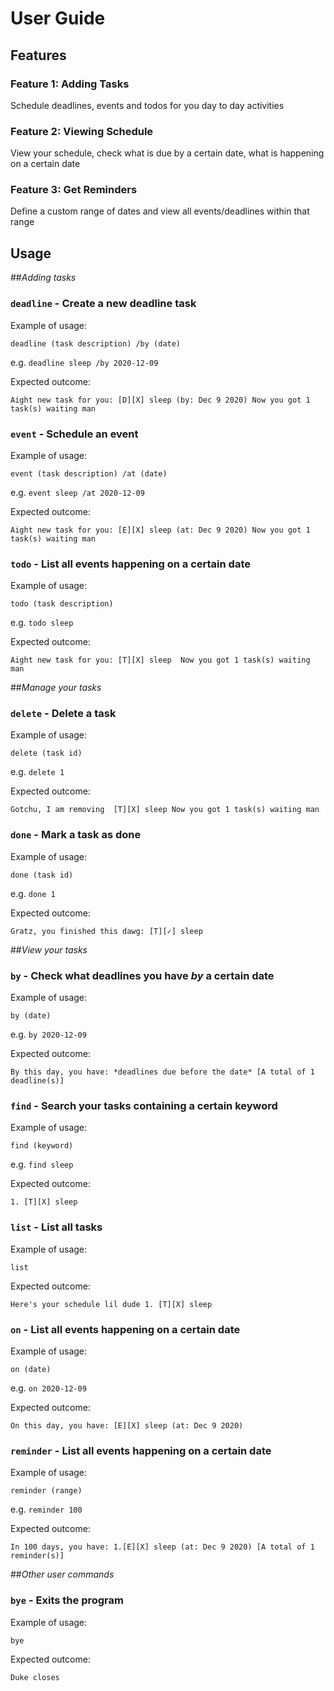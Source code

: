 # User Guide

## Features 

### **Feature 1:** Adding Tasks
Schedule deadlines, events and todos for you day to day activities

### **Feature 2:** Viewing Schedule
View your schedule, check what is due by a certain date, what is happening on a certain date

### **Feature 3:** Get Reminders
Define a custom range of dates and view all events/deadlines within that range

## Usage
##*Adding tasks*
### `deadline` - Create a new deadline task


Example of usage: 

`deadline (task description) /by (date)`

e.g. `deadline sleep /by 2020-12-09`

Expected outcome:

`Aight new task for you:
[D][X] sleep (by: Dec 9 2020)
Now you got 1 task(s) waiting man`

### `event` - Schedule an event


Example of usage: 

`event (task description) /at (date)`

e.g. `event sleep /at 2020-12-09`

Expected outcome:

`Aight new task for you:
[E][X] sleep (at: Dec 9 2020)
Now you got 1 task(s) waiting man`

### `todo` - List all events happening on a certain date


Example of usage: 

`todo (task description)`

e.g. `todo sleep`

Expected outcome:

`Aight new task for you:
 [T][X] sleep 
 Now you got 1 task(s) waiting man`
 
 

##*Manage your tasks*


### `delete` - Delete a task


Example of usage: 

`delete (task id)`

e.g. `delete 1`

Expected outcome:

`Gotchu, I am removing 
[T][X] sleep
Now you got 1 task(s) waiting man`

### `done` - Mark a task as done


Example of usage: 

`done (task id)`

e.g. `done 1`

Expected outcome:

`Gratz, you finished this dawg:
[T][✓] sleep`

##*View your tasks*

### `by` - Check what deadlines you have *by* a certain date


Example of usage: 

`by (date)`

e.g. `by 2020-12-09`

Expected outcome:

`By this day, you have:
*deadlines due before the date*
[A total of 1 deadline(s)]`

### `find` - Search your tasks containing a certain keyword


Example of usage: 

`find (keyword)`

e.g. `find sleep`

Expected outcome:

`1. [T][X] sleep`

### `list` - List all tasks


Example of usage: 

`list`

Expected outcome:

`Here's your schedule lil dude 1. [T][X] sleep`

### `on` - List all events happening on a certain date


Example of usage: 

`on (date)`

e.g. `on 2020-12-09`

Expected outcome:

`On this day, you have: [E][X] sleep (at: Dec 9 2020)`

### `reminder` - List all events happening on a certain date


Example of usage: 

`reminder (range)`

e.g. `reminder 100`

Expected outcome:

`In 100 days, you have: 1.[E][X] sleep (at: Dec 9 2020) [A total of 1 reminder(s)]`

##*Other user commands*

### `bye` - Exits the program


Example of usage: 

`bye`

Expected outcome:

`Duke closes`








